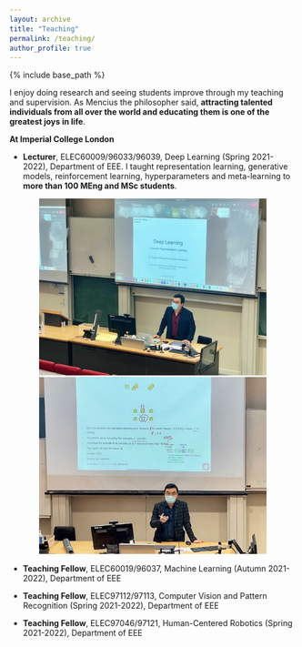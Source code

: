```yaml
---
layout: archive
title: "Teaching"
permalink: /teaching/
author_profile: true
---
```

{% include base_path %}

I enjoy doing research and seeing students improve through my teaching and supervision. As Mencius the philosopher said, **attracting talented individuals from all over the world and educating them is one of the greatest joys in life**.  

**At Imperial College London**

- **Lecturer**, ELEC60009/96033/96039, Deep Learning (Spring 2021-2022), Department of EEE. I taught representation learning, generative models, reinforcement learning, hyperparameters and meta-learning to **more than 100 MEng and MSc students**. 

<div style="display:inline-block" align="center">
  <img src="/images/teaching-DL-1.jpg" alt="image1" width="400">
  <img src="/images/teaching-DL-2.png" alt="image2" width="400">
</div>

- **Teaching Fellow**, ELEC60019/96037, Machine Learning (Autumn 2021-2022),  Department of EEE

- **Teaching Fellow**, ELEC97112/97113, Computer Vision and Pattern Recognition (Spring 2021-2022), Department of EEE

- **Teaching Fellow**, ELEC97046/97121, Human-Centered Robotics (Spring 2021-2022), Department of EEE

